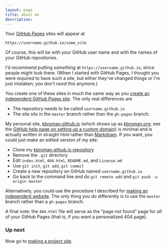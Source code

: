 ```yaml
---
layout: page
title: about me
description: 
---
```


Your [GitHub Pages](https://pages.github.com) sites will appear at

    https://username.github.io/some_site

Of course, this will be with _your_ GitHub user name and with the
names of your GitHub repositories.

I'd recommend putting _something_ at `https://username.github.io`,
since people might look there. (When I started with GitHub Pages, I
thought you were _required_ to have such a site, but either they've
changed things or I'm just mistaken; you don't _need_ this anymore.)

You create one of these sites in much the same way as you
[create an independent GitHub Pages site](independent_site). The only
real differences are

- The repository needs to be called `username.github.io`
- The site sits in the `master` branch rather than the `gh-pages` branch.

_My_ personal site, [kbroman.github.io](https://kbroman.github.io)
(which shows up as [kbroman.org](https://kbroman.org); see the
[GitHub help page on setting up a custom domain](https://help.github.com/articles/setting-up-a-custom-domain-with-github-pages))
is minimal and is actually written in straight html rather than
[Markdown](https://daringfireball.net/projects/markdown/). If you
want, you could just make an edited version of my site:

- Clone my
  [kbroman.github.io repository](https://github.com/kbroman/kbroman.github.io)
- Remove the `.git` directory
- Edit `index.html`, `404.html`, `README.md`, and `License.md`
- Use `git init`, `git add`, `git commit`
- Create a new repository on GitHub named `username.github.io`
- Go back to the command line and do `git remote add` and
  `git push -u origin master`

Alternatively, you could use the procedure I described for
[making an independent website](independent_site.html). The only thing
you do differently is to use the `master` branch rather than a
`gh-pages` branch.

A final note: the `404.html` file will serve as the &ldquo;page not
found&rdquo; page for _all_ of your GitHub Pages (that is, if you
_want_ a personalized 404 page).

### Up next

Now go to [making a project site](project_site.html).
